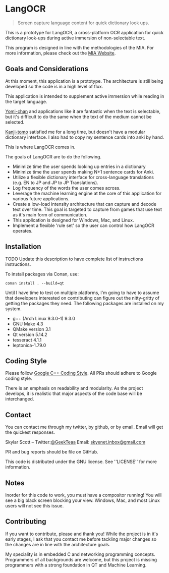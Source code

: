 # LangOCR
> Screen capture language content for quick dictionary look ups.

This is a prototype for LangOCR, a cross-platform OCR application for
quick dictionary look-ups during active immersion of non-selectable
text.

This program is designed in line with the methodologies of the
MIA. For more information, please check out the [MIA
Website](https://massimmersionapproach.com/).

## Goals and Considerations
At this moment, this application is a prototype. The architecture is
still being developed so the code is in a high level of flux.

This application is intended to supplement active immersion while
reading in the target
language. 

[Yomi-chan](https://foosoft.net/projects/yomichan/) and
applications like it are fantastic when the text is selectable, but
it's difficult to do the same when the text of the medium cannot be
selected. 

[Kanji-tomo](https://github.com/sakarika/kanjitomo-ocr) satisfied me
for a long time, but doesn't have a modular dictionary interface. I
also had to copy my sentence cards into anki by hand. 

This is where LangOCR comes in.

The goals of LangOCR are to do the following.

* Minimize time the user spends looking up entries in a dictionary
* Minimize time the user spends making N+1 sentence cards for Anki. 
* Utilize a flexible dictionary interface for cross-language
  translations (e.g. EN to JP and JP to JP Translations).
* Log frequency of the words the user comes across.
* Leverage the machine learning engine at the core of this application
  for various future applications.
* Create a low-load intensity architecture that can capture and decode
  text over time. This goal is targeted to capture from games that
  use text as it's main form of communication.
* This application is designed for Windows, Mac, and Linux.
* Implement a flexible 'rule set' so the user can control how LangOCR
  operates.

## Installation
TODO Update this description to have complete list of instructions instructions.

To install packages via Conan, use:

``conan install . --build=qt``

Until I have time to test on multiple platforms, I'm going to have to
assume that developers interested on contributing can figure out the
nitty-gritty of getting the packages they need. The following packages
are installed on my system.

* g++ (Arch Linux 9.3.0-1) 9.3.0
* GNU Make 4.3
* QMake version 3.1
* Qt version 5.14.2
* tesseract 4.1.1
* leptonica-1.79.0

## Coding Style
Please follow [Google C++ Coding
Style](https://google.github.io/styleguide/cppguide.html). All PRs
should adhere to Google coding style.

There is an emphasis on readability and modularity. As the project
develops, it is realistic that major aspects of the code base will be
interchanged.

## Contact
You can contact me through my twitter, by github, or by email. Email
will get the quickest responses.

Skylar Scott – 
Twitter:[@GeekTeaa](https://twitter.com/GeekTeaa)
Email: skyenet.inbox@gmail.com

PR and bug reports should be file on GitHub. 

This code is distributed under the GNU license. See ''LICENSE'' for
more information.

## Notes
Inorder for this code to work, you must have a compositor running! You
will see a big black screen blocking your view. Windows, Mac, and most
Linux users will not see this issue. 

## Contributing
If you want to contribute, please and thank you! While the project is
in it's early stages, I ask that you contact me before tackling major
changes so the changes are in line with the architecture goals.

My speciality is in embedded C and networking programming
concepts. Programmers of all backgrounds are welcome, but this project
is missing programmers with a strong foundation in QT and Machine
Learning. 
